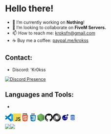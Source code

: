 # Hello there!

- 🔭 I’m currently working on **Nothing**!
- 👯 I’m looking to collaborate on **FiveM Servers.**
- 📫 How to reach me: [kroksfn@gmail.com](mailto:kroksfn@gmail.com)
- ☕ Buy me a coffee: [paypal.me/krokss](https://paypal.me/krokss)

## Contact:

- Discord: 'Kr0kss

[![Discord Presence](https://lanyard.cnrad.dev/api/473228282293125120)](https://discord.com/users/473228282293125120)


## Languages and Tools:

-

<img align="left" alt="Visual Studio Code" width="26px" src="https://raw.githubusercontent.com/github/explore/80688e429a7d4ef2fca1e82350fe8e3517d3494d/topics/visual-studio-code/visual-studio-code.png" />
<img align="left" alt="JavaScript" width="26px" src="https://raw.githubusercontent.com/github/explore/80688e429a7d4ef2fca1e82350fe8e3517d3494d/topics/javascript/javascript.png" />
<img align="left" alt="HTML5" width="26px" src="https://raw.githubusercontent.com/github/explore/80688e429a7d4ef2fca1e82350fe8e3517d3494d/topics/html/html.png" />
<img align="left" alt="CSS3" width="26px" src="https://raw.githubusercontent.com/github/explore/80688e429a7d4ef2fca1e82350fe8e3517d3494d/topics/css/css.png" />
<img align="left" alt="Node.js" width="26px" src="https://raw.githubusercontent.com/github/explore/80688e429a7d4ef2fca1e82350fe8e3517d3494d/topics/nodejs/nodejs.png" />
<img align="left" alt="GitHub" width="26px" src="https://raw.githubusercontent.com/github/explore/78df643247d429f6cc873026c0622819ad797942/topics/github/github.png" />
<img align="left" alt="JSON" width="26px" src="https://raw.githubusercontent.com/github/explore/78df643247d429f6cc873026c0622819ad797942/topics/json/json.png" />
<img align="left" alt="lua" width="26px" src="https://raw.githubusercontent.com/github/explore/78df643247d429f6cc873026c0622819ad797942/topics/lua/lua.png" />
<img align="left" alt="sql" width="26px" src="https://raw.githubusercontent.com/github/explore/78df643247d429f6cc873026c0622819ad797942/topics/sql/sql.png" />
<br />
<br />

<div>
  <img height="170" align="left" src="https://github-readme-stats.vercel.app/api?username=Kr0kss&show_icons=true&theme=radical"/>
  <img src="https://github-readme-stats.vercel.app/api/top-langs/?username=Kr0kss&layout=compact"/>
</div>

